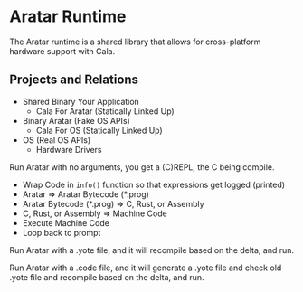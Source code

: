 # Aratar Runtime
The Aratar runtime is a shared library that allows for cross-platform hardware
support with Cala.

## Projects and Relations
 - Shared Binary Your Application
   - Cala For Aratar (Statically Linked Up)
 - Binary Aratar (Fake OS APIs)
   - Cala For OS (Statically Linked Up)
 - OS (Real OS APIs)
   - Hardware Drivers

Run Aratar with no arguments, you get a (C)REPL, the C being compile.
 - Wrap Code in `info()` function so that expressions get logged (printed)
 - Aratar => Aratar Bytecode (*.prog)
 - Aratar Bytecode (*.prog) => C, Rust, or Assembly
 - C, Rust, or Assembly => Machine Code
 - Execute Machine Code
 - Loop back to prompt

Run Aratar with a .yote file, and it will recompile based on the delta, and run.

Run Aratar with a .code file, and it will generate a .yote file and check old
.yote file and recompile based on the delta, and run.

